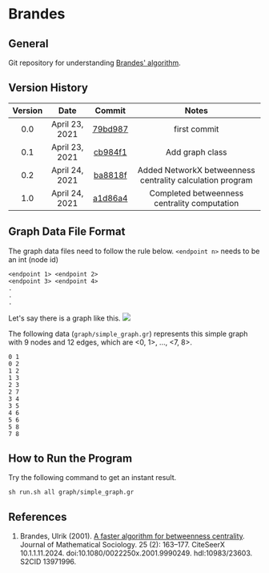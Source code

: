 # Brandes
## General
Git repository for understanding [Brandes' algorithm](http://www.uvm.edu/pdodds/research/papers/others/2001/brandes2001a.pdf).

## Version History
| Version | Date  | Commit | Notes |
| :-----: | :-: | :-: | :-: |
| 0.0 | April 23, 2021 | [79bd987](https://github.com/TeraokaKanekoLab/Brandes/commit/79bd987ce69408af5acf7b39e5afae254a72edc5) | first commit |
| 0.1 | April 23, 2021 | [cb984f1](https://github.com/TeraokaKanekoLab/Brandes/commit/cb984f11d7de3ad19f8051699f62a073526f040d) | Add graph class |
| 0.2 | April 24, 2021 | [ba8818f](https://github.com/TeraokaKanekoLab/Brandes/commit/ba8818f6d86bbd4567806320bb0b18cb87967244) | Added NetworkX betweenness centrality calculation program |
| 1.0 | April 24, 2021 | [a1d86a4](https://github.com/TeraokaKanekoLab/Brandes/commit/a1d86a401745f6d312efbb233ab31a04329f9761) | Completed betweenness centrality computation |

## Graph Data File Format
The graph data files need to follow the rule below. `<endpoint n>` needs to be an int (node id)

```
<endpoint 1> <endpoint 2>
<endpoint 3> <endpoint 4>
.
.
.
```

Let's say there is a graph like this.
![](https://i.ibb.co/g6F8pfv/images-dragged.jpg)

The following data (`graph/simple_graph.gr`) represents this simple graph with 9 nodes and 12 edges, which are <0, 1>, ..., <7, 8>.

```
0 1
0 2
1 2
1 3
2 3
2 7
3 4
3 5
4 6
5 6
5 8
7 8
```

## How to Run the Program
Try the following command to get an instant result.

```
sh run.sh all graph/simple_graph.gr
```

## References
1. Brandes, Ulrik (2001). [A faster algorithm for betweenness centrality](http://www.uvm.edu/pdodds/research/papers/others/2001/brandes2001a.pdf). Journal of Mathematical Sociology. 25 (2): 163–177. CiteSeerX 10.1.1.11.2024. doi:10.1080/0022250x.2001.9990249. hdl:10983/23603. S2CID 13971996.
